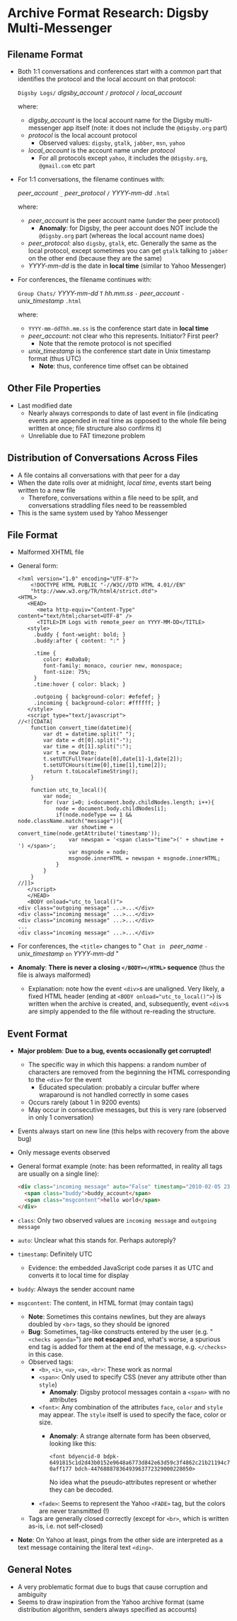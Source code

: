 Archive Format Research: Digsby Multi-Messenger
===============================================


Filename Format
---------------

- Both 1:1 conversations and conferences start with a common part that identifies the protocol and the local account on that protocol:

  `Digsby Logs/` *digsby_account* `/` *protocol* `/` *local_account*
  
  where:
  
  - *digsby_account* is the local account name for the Digsby multi-messenger app itself (note: it does not include the `@digsby.org` part)
  - *protocol* is the local account protocol
    - Observed values: `digsby`, `gtalk`, `jabber`, `msn`, `yahoo`
  - *local_account* is the account name under *protocol*
    - For all protocols except `yahoo`, it includes the `@digsby.org`, `@gmail.com` etc part

- For 1:1 conversations, the filename continues with:

  *peer_account* `_` *peer_protocol* `/` *YYYY-mm-dd* `.html`
  
  where:
  
  - *peer_account* is the peer account name (under the peer protocol)
    - **Anomaly**: for Digsby, the peer account does NOT include the `@digsby.org` part (whereas the local account name does)
  - *peer_protocol*: also `digsby`, `gtalk`, etc. Generally the same as the local protocol, except sometimes you can get `gtalk` talking to `jabber` on the other end (because they are the same)
  - *YYYY-mm-dd* is the date in **local time** (similar to Yahoo Messenger)

- For conferences, the filename continues with:

  `Group Chats/` *YYYY-mm-dd* `T` *hh.mm.ss* ` - ` *peer_account* `-` *unix_timestamp* `.html`

  where:
  
  - `YYYY-mm-ddThh.mm.ss` is the conference start date in **local time**
  - *peer_account*: not clear who this represents. Initiator? First peer?
    - Note that the remote protocol is not specified
  - *unix_timestamp* is the conference start date in Unix timestamp format (thus UTC)
    - **Note**: thus, conference time offset can be obtained


Other File Properties
---------------------

- Last modified date
  - Nearly always corresponds to date of last event in file (indicating events are appended in real time as opposed to the whole file being written at once; file structure also confirms it)
  - Unreliable due to FAT timezone problem


Distribution of Conversations Across Files
------------------------------------------

- A file contains all conversations with that peer for a day
- When the date rolls over at midnight, *local time*, events start being written to a new file
  - Therefore, conversations within a file need to be split, and conversations straddling files need to be reassembled
- This is the same system used by Yahoo Messenger


File Format
-----------

- Malformed XHTML file
- General form:

  ```xhtml
  <?xml version="1.0" encoding="UTF-8"?>
      <!DOCTYPE HTML PUBLIC "-//W3C//DTD HTML 4.01//EN"
      "http://www.w3.org/TR/html4/strict.dtd">
  <HTML>
     <HEAD>
        <meta http-equiv="Content-Type" content="text/html;charset=UTF-8" />
        <TITLE>IM Logs with remote_peer on YYYY-MM-DD</TITLE>
     <style>
       .buddy { font-weight: bold; }
       .buddy:after { content: ":" }
  
       .time {
          color: #a0a0a0;
          font-family: monaco, courier new, monospace;
          font-size: 75%;
       }
       .time:hover { color: black; }
  
       .outgoing { background-color: #efefef; }
       .incoming { background-color: #ffffff; }
     </style>
     <script type="text/javascript">
  //<![CDATA[
      function convert_time(datetime){
          var dt = datetime.split(" ");
          var date = dt[0].split("-");
          var time = dt[1].split(":");
          var t = new Date;
          t.setUTCFullYear(date[0],date[1]-1,date[2]);
          t.setUTCHours(time[0],time[1],time[2]);
          return t.toLocaleTimeString();
      }
  
      function utc_to_local(){
          var node;
          for (var i=0; i<document.body.childNodes.length; i++){
              node = document.body.childNodes[i];
              if(node.nodeType == 1 && node.className.match("message")){
                  var showtime = convert_time(node.getAttribute('timestamp'));
                  var newspan = '<span class="time">(' + showtime + ') </span>';
                  var msgnode = node;
                  msgnode.innerHTML = newspan + msgnode.innerHTML;
              }
          }
      }
  //]]>
     </script>
     </HEAD>
     <BODY onload="utc_to_local()">
  <div class="outgoing message" ...>...</div>
  <div class="incoming message" ...>...</div>
  <div class="incoming message" ...>...</div>
  ...
  <div class="incoming message" ...>...</div>
  ```

- For conferences, the `<title>` changes to " `Chat in ` *peer_name* `-` *unix_timestamp* ` on ` *YYYY-mm-dd* "
- **Anomaly**: **There is never a closing `</BODY></HTML>` sequence** (thus the file is always malformed)
  - Explanation: note how the event `<div>`s are unaligned. Very likely, a fixed HTML header (ending at `<BODY onload="utc_to_local()">`) is written when the archive is created, and, subsequently, event `<div>`s are simply appended to the file without re-reading the structure.


Event Format
------------

- **Major problem**: **Due to a bug, events occasionally get corrupted!**
  - The specific way in which this happens: a random number of characters are removed from the beginning the HTML corresponding to the `<div>` for the event
    - Educated speculation: probably a circular buffer where wraparound is not handled correctly in some cases
  - Occurs rarely (about 1 in 9200 events)
  - May occur in consecutive messages, but this is very rare (observed in only 1 conversation)

- Events always start on new line (this helps with recovery from the above bug)
- Only message events observed
- General format example (note: has been reformatted, in reality all tags are usually on a single line):

  ```html
  <div class="incoming message" auto="False" timestamp="2010-02-05 23:53:08">
    <span class="buddy">buddy_account</span>
    <span class="msgcontent">hello world</span>
  </div>
  ```

- `class`: Only two observed values are `incoming message` and `outgoing message`
- `auto`: Unclear what this stands for. Perhaps autoreply?
- `timestamp`: Definitely UTC
  - Evidence: the embedded JavaScript code parses it as UTC and converts it to local time for display
- `buddy`: Always the sender account name
- `msgcontent`: The content, in HTML format (may contain tags)
  - **Note**: Sometimes this contains newlines, but they are always doubled by `<br>` tags, so they should be ignored
  - **Bug**: Sometimes, tag-like constructs entered by the user (e.g. "`<checks agenda>`") are **not escaped** and, what's worse, a spurious end tag is added for them at the end of the message, e.g. `</checks>` in this case.
  - Observed tags:
    - `<b>`, `<i>`, `<u>`, `<a>`, `<br>`: These work as normal
    - `<span>`: Only used to specify CSS (never any attribute other than `style`)
      - **Anomaly**: Digsby protocol messages contain a `<span>` with no attributes
    - `<font>`: Any combination of the attributes `face`, `color` and `style` may appear. The `style` itself is used to specify the face, color or size.
      - **Anomaly**: A strange alternate form has been observed, looking like this:
      
        `<font bdyencid-0 bdpk-6491815c1d2d43b0152e9648a6773d842e63d59c3f4862c21b21194c70aff177 bdch-44768887836493963772329000228050>`

        No idea what the pseudo-attributes represent or whether they can be decoded.
    - `<fade>`: Seems to represent the Yahoo `<FADE>` tag, but the colors are never transmitted (!)
  - Tags are generally closed correctly (except for `<br>`, which is written as-is, i.e. not self-closed)

- **Note**: On Yahoo at least, pings from the other side are interpreted as a text message containing the literal text `<ding>`.


General Notes
-------------

- A very problematic format due to bugs that cause corruption and ambiguity
- Seems to draw inspiration from the Yahoo archive format (same distribution algorithm, senders always specified as accounts)
